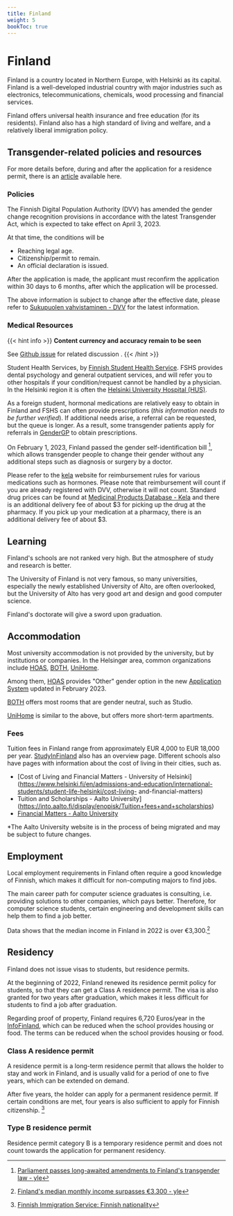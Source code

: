 ```yaml
---
title: Finland
weight: 5
bookToc: true
---
```


# Finland

Finland is a country located in Northern Europe, with Helsinki as its capital. Finland is a well-developed industrial country with major industries such as electronics, telecommunications, chemicals, wood processing and financial services.

Finland offers universal health insurance and free education (for its residents). Finland also has a high standard of living and welfare, and a relatively liberal immigration policy.

## Transgender-related policies and resources

For more details before, during and after the application for a residence permit, there is an [article](https://verbose.linzh.me/posts/2023-start-at-finland/) available here.

### Policies

The Finnish Digital Population Authority (DVV) has amended the gender change recognition provisions in accordance with the latest Transgender Act, which is expected to take effect on April 3, 2023.

At that time, the conditions will be

- Reaching legal age.
- Citizenship/permit to remain.
- An official declaration is issued.

After the application is made, the applicant must reconfirm the application within 30 days to 6 months, after which the application will be processed.

The above information is subject to change after the effective date, please refer to [Sukupuolen vahvistaminen - DVV](https://dvv.fi/sukupuolen-vahvistaminen) for the latest information.

### Medical Resources


{{< hint info >}}
**Content currency and accuracy remain to be seen**

See [Github issue](https://github.com/Linzh7/TransAcademicUniGuide/issues/2) for related discussion .
{{< /hint >}}

Student Health Services, by [Finnish Student Health Service](https://www.yths.fi/en/frontpage/). FSHS provides dental psychology and general outpatient services, and will refer you to other hospitals if your condition/request cannot be handled by a physician. In the Helsinki region it is often the [Helsinki University Hospital (HUS)](https://www.hus.fi/en).

As a foreign student, hormonal medications are relatively easy to obtain in Finland and FSHS can often provide prescriptions (*this information needs to be further verified*). If additional needs arise, a referral can be requested, but the queue is longer. As a result, some transgender patients apply for referrals in [GenderGP](../#gendergp) to obtain prescriptions.

On February 1, 2023, Finland passed the gender self-identification bill [^3], which allows transgender people to change their gender without any additional steps such as diagnosis or surgery by a doctor.

Please refer to the [kela](https://www.kela.fi/medicine-expenses) website for reimbursement rules for various medications such as hormones. Please note that reimbursement will count if you are already registered with DVV, otherwise it will not count. Standard drug prices can be found at [Medicinal Products Database - Kela](https://asiointi.kela.fi/laakekys_app/LaakekysApplication?kieli=en) and there is an additional delivery fee of about $3 for picking up the drug at the pharmacy. If you pick up your medication at a pharmacy, there is an additional delivery fee of about $3.

## Learning

Finland's schools are not ranked very high. But the atmosphere of study and research is better.

The University of Finland is not very famous, so many universities, especially the newly established University of Alto, are often overlooked, but the University of Alto has very good art and design and good computer science.

Finland's doctorate will give a sword upon graduation.

## Accommodation

Most university accommodation is not provided by the university, but by institutions or companies. In the Helsingør area, common organizations include [HOAS](https://www.hoas.fi/en/), [BOTH](https://bothxhome.fi/en/), [UniHome](https://unihome.fi/en/home).

Among them, [HOAS](https://www.hoas.fi/en/) provides "Other" gender option in the new [Application System](https://application.hoas.fi/) updated in February 2023.

[BOTH](https://bothxhome.fi/en/) offers most rooms that are gender neutral, such as Studio.

[UniHome](https://unihome.fi/en/home) is similar to the above, but offers more short-term apartments.

### Fees

Tuition fees in Finland range from approximately EUR 4,000 to EUR 18,000 per year. [StudyInFinland](https://www.studyinfinland.fi/admissions/fees-and-costs) also has an overview page. Different schools also have pages with information about the cost of living in their cities, such as.
- [Cost of Living and Financial Matters - University of Helsinki](https://www.helsinki.fi/en/admissions-and-education/international-students/student-life-helsinki/cost-living- and-financial-matters)
- Tuition and Scholarships - Aalto University](https://into.aalto.fi/display/enopisk/Tuition+fees+and+scholarships)
- [Financial Matters - Aalto University](https://into.aalto.fi/display/enopisk/Financial+matters)

*The Aalto University website is in the process of being migrated and may be subject to future changes.


## Employment

Local employment requirements in Finland often require a good knowledge of Finnish, which makes it difficult for non-computing majors to find jobs.

The main career path for computer science graduates is consulting, i.e. providing solutions to other companies, which pays better. Therefore, for computer science students, certain engineering and development skills can help them to find a job better.

Data shows that the median income in Finland in 2022 is over €3,300.[^2]

## Residency

Finland does not issue visas to students, but residence permits.

At the beginning of 2022, Finland renewed its residence permit policy for students, so that they can get a Class A residence permit. The visa is also granted for two years after graduation, which makes it less difficult for students to find a job after graduation.

Regarding proof of property, Finland requires 6,720 Euros/year in the [InfoFinland](https://www.infofinland.fi/zh/moving-to-finland/non-eu-citizens/study-in-finland), which can be reduced when the school provides housing or food. The terms can be reduced when the school provides housing or food.

### Class A residence permit

A residence permit is a long-term residence permit that allows the holder to stay and work in Finland, and is usually valid for a period of one to five years, which can be extended on demand.

After five years, the holder can apply for a permanent residence permit. If certain conditions are met, four years is also sufficient to apply for Finnish citizenship. [^1]

### Type B residence permit

Residence permit category B is a temporary residence permit and does not count towards the application for permanent residency.


[^1]: [Finnish Immigration Service: Finnish nationality](https://migri.fi/en/faq-finnish-citizenship)
[^2]: [Finland's median monthly income surpasses €3,300 - yle](https://yle.fi/a/3-12647702)
[^3]: [Parliament passes long-awaited amendments to Finland's transgender law - yle](https://yle.fi/a/74-20015866)